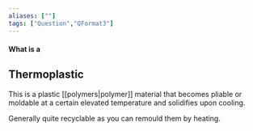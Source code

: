 ```yaml
---
aliases: [""]
tags: ["Question","QFormat3"]
---
```


#### What is a
## Thermoplastic
This is a plastic [[polymers|polymer]] material that becomes pliable or moldable at a certain elevated temperature and solidifies upon cooling.

Generally quite recyclable as you can remould them by heating.